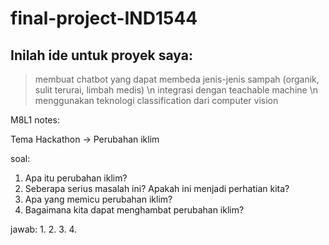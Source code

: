 # final-project-IND1544

## Inilah ide untuk proyek saya:
> membuat chatbot yang dapat membeda jenis-jenis sampah (organik, sulit terurai, limbah medis) \n
> integrasi dengan teachable machine \n
> menggunakan teknologi classification dari computer vision

M8L1 notes:

Tema Hackathon -> Perubahan iklim

soal:
1. Apa itu perubahan iklim?
2. Seberapa serius masalah ini? Apakah ini menjadi perhatian kita?
3. Apa yang memicu perubahan iklim?
4. Bagaimana kita dapat menghambat perubahan iklim?


jawab:
1.
2.
3.
4.

